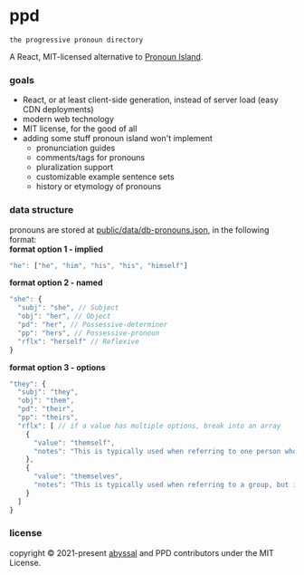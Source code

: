 # ppd
`the progressive pronoun directory`
  
A React, MIT-licensed alternative to [Pronoun Island](https://pronoun.is/).

### goals
- React, or at least client-side generation, instead of server load (easy CDN deployments)
- modern web technology
- MIT license, for the good of all
- adding some stuff pronoun island won't implement
  - pronunciation guides
  - comments/tags for pronouns
  - pluralization support
  - customizable example sentence sets
  - history or etymology of pronouns 

### data structure
pronouns are stored at [public/data/db-pronouns.json](public/data/db-pronouns.json), in the following format:  
**format option 1 - implied**
```js
"he": ["he", "him", "his", "his", "himself"]
```
**format option 2 - named**
```js
"she": {
  "subj": "she", // Subject
  "obj": "her", // Object
  "pd": "her", // Possessive-determiner
  "pp": "hers", // Possessive-pronoun
  "rflx": "herself" // Reflexive
}
```
**format option 3 - options**
```js
"they": {
  "subj": "they",
  "obj": "them",
  "pd": "their",
  "pp": "theirs",
  "rflx": [ // if a value has multiple options, break into an array
    {
      "value": "themself",
      "notes": "This is typically used when referring to one person who uses they/them."
    },
    {
      "value": "themselves",
      "notes": "This is typically used when referring to a group, but is also valid for one person."
    }
  ]
}
```

### license
copyright &copy; 2021-present [abyssal](https://github.com/abyssal) and PPD contributors under the MIT License.
